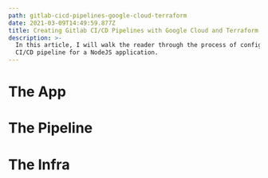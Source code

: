 ```yaml
---
path: gitlab-cicd-pipelines-google-cloud-terraform
date: 2021-03-09T14:49:59.877Z
title: Creating Gitlab CI/CD Pipelines with Google Cloud and Terraform
description: >-
  In this article, I will walk the reader through the process of configuring a
  CI/CD pipeline for a NodeJS application.
---
```

# The App

# The Pipeline

# The Infra
